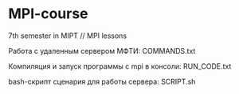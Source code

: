 # MPI-course
7th semester in MIPT // MPI lessons 

Работа с удаленным сервером МФТИ: COMMANDS.txt

Компиляция и запуск программы с mpi в консоли: RUN_CODE.txt

bash-скрипт сценария для работы сервера: SCRIPT.sh
